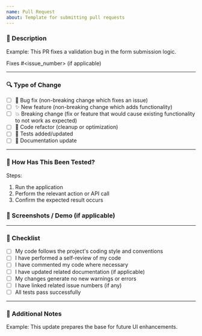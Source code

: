 ```yaml
---
name: Pull Request
about: Template for submitting pull requests
---
```


### 📝 Description

<!-- A clear and concise description of what this PR does. -->
Example: This PR fixes a validation bug in the form submission logic.

Fixes #<issue_number> (if applicable)

---

### 🔍 Type of Change

<!-- Please check the relevant options. -->
<!-- Put x between [] -->
- [ ] 🐞 Bug fix (non-breaking change which fixes an issue)
- [ ] ✨ New feature (non-breaking change which adds functionality)
- [ ] 💥 Breaking change (fix or feature that would cause existing functionality to not work as expected)
- [ ] 🧹 Code refactor (cleanup or optimization)
- [ ] 🧪 Tests added/updated
- [ ] 📝 Documentation update

---

### 🧪 How Has This Been Tested?

<!-- Describe the tests that you ran to verify your changes. -->

Steps:

1. Run the application
2. Perform the relevant action or API call
3. Confirm the expected result occurs

### 📸 Screenshots / Demo (if applicable)

<!-- Add screenshots, GIFs, or short video links showing your changes in action. -->

---

### 🧠 Checklist

<!-- Put x between [] -->
- [ ] My code follows the project's coding style and conventions
- [ ] I have performed a self-review of my code
- [ ] I have commented my code where necessary
- [ ] I have updated related documentation (if applicable)
- [ ] My changes generate no new warnings or errors
- [ ] I have linked related issue numbers (if any)
- [ ] All tests pass successfully

---

### 💬 Additional Notes

<!-- Add any other information for reviewers or maintainers. -->
Example: This update prepares the base for future UI enhancements.
